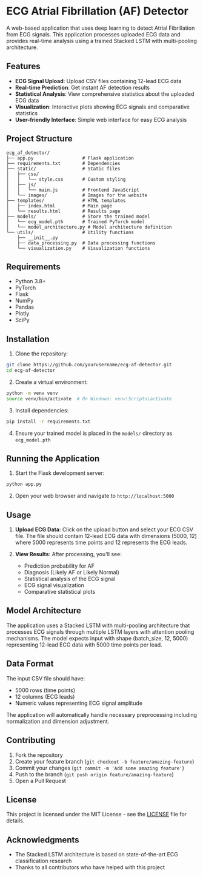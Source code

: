 # ECG Atrial Fibrillation (AF) Detector

A web-based application that uses deep learning to detect Atrial Fibrillation from ECG signals. This application processes uploaded ECG data and provides real-time analysis using a trained Stacked LSTM with multi-pooling architecture.

## Features

- **ECG Signal Upload**: Upload CSV files containing 12-lead ECG data
- **Real-time Prediction**: Get instant AF detection results
- **Statistical Analysis**: View comprehensive statistics about the uploaded ECG data
- **Visualization**: Interactive plots showing ECG signals and comparative statistics
- **User-friendly Interface**: Simple web interface for easy ECG analysis

## Project Structure

```
ecg_af_detector/
├── app.py                  # Flask application
├── requirements.txt        # Dependencies
├── static/                 # Static files
│   ├── css/
│   │   └── style.css       # Custom styling
│   ├── js/
│   │   └── main.js         # Frontend JavaScript
│   └── images/             # Images for the website
├── templates/              # HTML templates
│   ├── index.html          # Main page
│   └── results.html        # Results page
├── models/                 # Store the trained model
│   └── ecg_model.pth       # Trained PyTorch model
│   └── model_architecture.py # Model architecture definition
└── utils/                  # Utility functions
    ├── __init__.py
    ├── data_processing.py  # Data processing functions
    └── visualization.py    # Visualization functions
```

## Requirements

- Python 3.8+
- PyTorch
- Flask
- NumPy
- Pandas
- Plotly
- SciPy

## Installation

1. Clone the repository:
```bash
git clone https://github.com/yourusername/ecg-af-detector.git
cd ecg-af-detector
```

2. Create a virtual environment:
```bash
python -m venv venv
source venv/bin/activate  # On Windows: venv\Scripts\activate
```

3. Install dependencies:
```bash
pip install -r requirements.txt
```

4. Ensure your trained model is placed in the `models/` directory as `ecg_model.pth`

## Running the Application

1. Start the Flask development server:
```bash
python app.py
```

2. Open your web browser and navigate to `http://localhost:5000`

## Usage

1. **Upload ECG Data**: Click on the upload button and select your ECG CSV file. The file should contain 12-lead ECG data with dimensions (5000, 12) where 5000 represents time points and 12 represents the ECG leads.

2. **View Results**: After processing, you'll see:
   - Prediction probability for AF
   - Diagnosis (Likely AF or Likely Normal)
   - Statistical analysis of the ECG signal
   - ECG signal visualization
   - Comparative statistical plots

## Model Architecture

The application uses a Stacked LSTM with multi-pooling architecture that processes ECG signals through multiple LSTM layers with attention pooling mechanisms. The model expects input with shape (batch_size, 12, 5000) representing 12-lead ECG data with 5000 time points per lead.

## Data Format

The input CSV file should have:
- 5000 rows (time points)
- 12 columns (ECG leads)
- Numeric values representing ECG signal amplitude

The application will automatically handle necessary preprocessing including normalization and dimension adjustment.

## Contributing

1. Fork the repository
2. Create your feature branch (`git checkout -b feature/amazing-feature`)
3. Commit your changes (`git commit -m 'Add some amazing feature'`)
4. Push to the branch (`git push origin feature/amazing-feature`)
5. Open a Pull Request

## License

This project is licensed under the MIT License - see the [LICENSE](LICENSE) file for details.

## Acknowledgments

- The Stacked LSTM architecture is based on state-of-the-art ECG classification research
- Thanks to all contributors who have helped with this project
